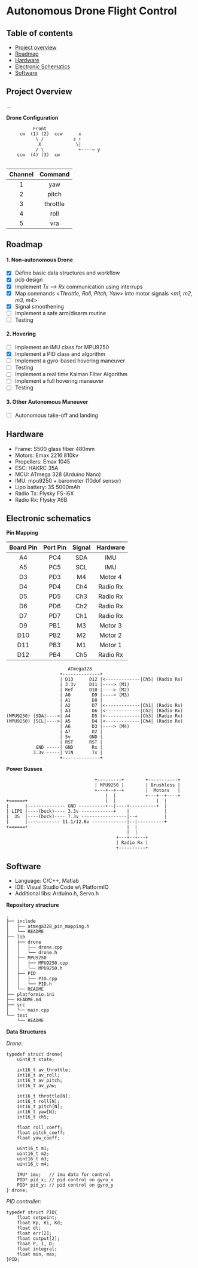 # Autonomous Drone Flight Control

## Table of contents
* [Project overview](#project-overview)
* [Roadmap](#roadmap)
* [Hardware](#hardware)
* [Electronic Schematics](#electronic-schematics)
* [Software](#software)

## Project Overview

... 

**Drone Configuration**
```
          Front
     cw  (1) (2)  ccw      x
           \ /           z ↑
            X             \|
           / \             +----→ y
    ccw  (4) (3)  cw
    
```
| Channel | Command  |
|:-------:|:--------:|
|    1    |   yaw    |
|    2    |   pitch  |
|    3    | throttle |
|    4    |   roll   |
|    5    |   vra    |


## Roadmap
#### 1.  Non-autonomous Drone
- [x] Define basic data structures and workflow
- [x] pcb design
- [x] Implement *Tx --> Rx* communication using interrups
- [x] Map commands <*Throttle, Roll, Pitch, Yaw*> into motor signals <*m1, m2, m3, m4*> 
- [x] Signal smoothening
- [ ] Implement a safe arm/disarm routine
- [ ] Testing

#### 2.  Hovering
- [ ] Implement an IMU class for MPU9250
- [x] Implement a PID class and algorithm
- [ ] Implement a gyro-based hovering maneuver
- [ ] Testing
- [ ] Implement a real time Kalman Filter Algorithm
- [ ] Implement a full hovering maneuver
- [ ] Testing

#### 3.  Other Autonomous Maneuver
- [ ] Autonomous take-off and landing


## Hardware
- Frame: S500 glass fiber 480mm
- Motors: Emax 2216 810kv
- Propellers: Emax 1045
- ESC: HAKRC 35A
- MCU: ATmega 328 (Arduino Nano)
- IMU: mpu9250 + barometer (10dof sensor)
- Lipo battery: 3S 5000mAh
- Radio Tx: Flysky FS-i6X
- Radio Rx: Flysky X6B


## Electronic schematics

**Pin Mapping**

| Board Pin | Port Pin | Signal | Hardware |
|:---:|:--------:|:-------:|:-------:|
| A4  |   PC4    | SDA |      IMU  
| A5  |   PC5    | SCL |      IMU
| D3  |   PD3    | M4 |       Motor 4
| D4  |   PD4    | Ch4 |      Radio Rx
| D5  |   PD5    | Ch3 |      Radio Rx
| D6  |   PD6    | Ch2 |      Radio Rx
| D7  |   PD7    | Ch1 |      Radio Rx
| D9  |   PB1    | M3 |       Motor 3
| D10 |   PB2    | M2 |       Motor 2
| D11 |   PB3    | M1 |       Motor 1
| D12 |   PB4    | Ch5 |      Radio Rx

```
                       ATmega328
                    +--------------+           
                    | D13      D12 |<-------------|Ch5| (Radio Rx)
                    | 3.3v     D11 |----> (M1)
                    | Ref      D10 |----> (M2)
                    | A0        D9 |----> (M3)
                    | A1        D8 |
                    | A2        D7 |<-------------|Ch1| (Radio Rx)
                    | A3        D6 |<-------------|Ch2| (Radio Rx)
(MPU9250) |SDA|---->| A4        D5 |<-------------|Ch3| (Radio Rx)
(MPU9250) |SCL|---->| A5        D4 |<-------------|Ch4| (Radio Rx)
                    | A6        D3 |----> (M4)
                    | A7        D2 |
                    | 5v       GND |
                    | RST      RST |
           GND -----| GND       Rx |
          3.3v -----| VIN       Tx |
                    +--------------+
```
   
   
**Power Busses**
```
                                 +---------+        +-----------+
                                 | MPU9250 |        | Brushless |
                                 +---+--+--+        |  Motors   |
                                     |  |           +---+--+----+
+======+                             |  |               |  |
|      |-------------- GND ----------+--|----+----------+  |
| LIPO |----(buck)---- 3.3v ------------+    |             |
|  3S  |----(buck)---- 7.3v -----------------|--+          |
|      |------------ 11.1/12.6v -------------|--|----------+
+======+                                     |  |  
                                             |  |   
                                         +---+--+---+ 
                                         | Radio Rx | 
                                         +----------+     
```


## Software
- Language: C/C++, Matlab
- IDE: Visual Studio Code w\ PlatformIO
- Additional libs: Arduino.h, Servo.h


**Repository structure**
```
.
├── include
│   ├── atmega328_pin_mapping.h
│   └── README
├── lib
│   ├── drone
│   │   ├── drone.cpp
│   │   └── drone.h
│   ├── MPU9250
│   │   ├── MPU9250.cpp
│   │   └── MPU9250.h
│   ├── PID
│   │   ├── PID.cpp
│   │   └── PID.h
│   └── README
├── platformio.ini
├── README.md
├── src
│   └── main.cpp
└── test
    └── README
```

**Data Structures**

*Drone*:
```
typedef struct drone{
    uint8_t state;

    int16_t av_throttle;
    int16_t av_roll;
    int16_t av_pitch;
    int16_t av_yaw;

    int16_t throttle[N];
    int16_t roll[N];
    int16_t pitch[N];
    int16_t yaw[N];
    int16_t ch5;

    float roll_coeff;
    float pitch_coeff;
    float yaw_coeff;

    uint16_t m1;
    uint16_t m2;
    uint16_t m3;
    uint16_t m4;

    IMU* imu;   // imu data for control
    PID* pid_x; // pid control on gyro_x
    PID* pid_y; // pid control on gyro_y
} drone;

```

*PID controller:*
```
typedef struct PID{
    float setpoint;
    float Kp, Ki, Kd;
    float dt;
    float err[2];
    float output[2];
    float P, I, D;
    float integral;
    float min, max;
}PID;

```
